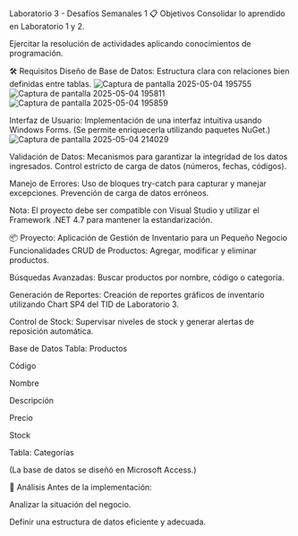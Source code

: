 Laboratorio 3 - Desafíos Semanales 1
📋 Objetivos
Consolidar lo aprendido en Laboratorio 1 y 2.

Ejercitar la resolución de actividades aplicando conocimientos de programación.

🛠 Requisitos
Diseño de Base de Datos:
Estructura clara con relaciones bien definidas entre tablas.
![Captura de pantalla 2025-05-04 195755](https://github.com/user-attachments/assets/8a6ed2ef-baa5-45ad-a288-1848333f2cc6)
![Captura de pantalla 2025-05-04 195811](https://github.com/user-attachments/assets/eae95467-f399-459d-bf22-7551c2864251)
![Captura de pantalla 2025-05-04 195859](https://github.com/user-attachments/assets/10c84081-c6a8-4ca8-ac45-fd4589aca3db)


Interfaz de Usuario:
Implementación de una interfaz intuitiva usando Windows Forms.
(Se permite enriquecerla utilizando paquetes NuGet.)
![Captura de pantalla 2025-05-04 214029](https://github.com/user-attachments/assets/d1491cec-0b68-4438-acfc-0e6d964b8f18)

Validación de Datos:
Mecanismos para garantizar la integridad de los datos ingresados.
Control estricto de carga de datos (números, fechas, códigos).

Manejo de Errores:
Uso de bloques try-catch para capturar y manejar excepciones.
Prevención de carga de datos erróneos.

Nota:
El proyecto debe ser compatible con Visual Studio y utilizar el Framework .NET 4.7 para mantener la estandarización.

📦 Proyecto: Aplicación de Gestión de Inventario para un Pequeño Negocio
Funcionalidades
CRUD de Productos:
Agregar, modificar y eliminar productos.

Búsquedas Avanzadas:
Buscar productos por nombre, código o categoría.

Generación de Reportes:
Creación de reportes gráficos de inventario utilizando Chart SP4 del TID de Laboratorio 3.

Control de Stock:
Supervisar niveles de stock y generar alertas de reposición automática.

Base de Datos
Tabla: Productos

Código

Nombre

Descripción

Precio

Stock

Tabla: Categorías

(La base de datos se diseñó en Microsoft Access.)

🧠 Análisis
Antes de la implementación:

Analizar la situación del negocio.

Definir una estructura de datos eficiente y adecuada.
